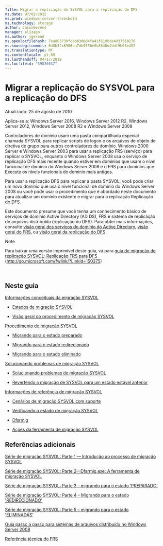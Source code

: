 ```yaml
---
Title: Migrar a replicação do SYSVOL para a replicação do DFS
ms.date: 07/02/2012
ms.prod: windows-server-threshold
ms.technology: storage
author: JasonGerend
manager: elizapo
ms.author: jgerend
ms.openlocfilehash: 7ea883730fcab83d064fa41f610bde4837510276
ms.sourcegitcommit: 0d0b32c8986ba7db9536e0b8648d4ddf9b03e452
ms.translationtype: MT
ms.contentlocale: pt-BR
ms.lasthandoff: 04/17/2019
ms.locfileid: "59836637"
---
```

# <a name="migrate-sysvol-replication-to-dfs-replication"></a>Migrar a replicação do SYSVOL para a replicação do DFS


Atualizado: 25 de agosto de 2010

Aplica-se a: Windows Server 2016, Windows Server 2012 R2, Windows Server 2012, Windows Server 2008 R2 e Windows Server 2008

Controladores de domínio usam uma pasta compartilhada especial chamada SYSVOL para replicar scripts de logon e os arquivos de objeto de diretiva de grupo para outros controladores de domínio. Windows 2000 Server e Windows Server 2003 para usar a replicação FRS (serviço) para replicar o SYSVOL, enquanto o Windows Server 2008 usa o serviço de replicação DFS mais recente quando estiver em domínios que usam o nível funcional de domínio do Windows Server 2008 e o FRS para domínios que Execute os níveis funcionais de domínio mais antigos.

Para usar a replicação DFS para replicar a pasta SYSVOL, você pode criar um novo domínio que usa o nível funcional de domínio do Windows Server 2008 ou você pode usar o procedimento que é abordado neste documento para atualizar um domínio existente e migrar para a replicação Replicação do DFS.

Este documento presume que você tenha um conhecimento básico de serviços de domínio Active Directory (AD DS), FRS e sistema de replicação de arquivos distribuído (replicação do DFS). Para obter mais informações, consulte [visão geral dos serviços do domínio do Active Directory](http://go.microsoft.com/fwlink/?linkid=147787), [visão geral do FRS](http://go.microsoft.com/fwlink/?linkid=121763), ou [visão geral da replicação do DFS](http://go.microsoft.com/fwlink/?linkid=121762)


> [!NOTE]
> Para baixar uma versão imprimível deste guia, vá para <a href="http://go.microsoft.com/fwlink/?linkid=150375">guia de migração de replicação SYSVOL: Replicação FRS para DFS</a> (http://go.microsoft.com/fwlink/?LinkId=150375)
<br>


## <a name="in-this-guide"></a>Neste guia

[Informações conceituais da migração SYSVOL](https://docs.microsoft.com/en-us/previous-versions/windows/it-pro/windows-server-2008-R2-and-2008/dd640170(v=ws.10))

  - [Estados de migração SYSVOL](https://docs.microsoft.com/en-us/previous-versions/windows/it-pro/windows-server-2008-R2-and-2008/dd641052(v=ws.10))  
      
  - [Visão geral do procedimento de migração SYSVOL](https://docs.microsoft.com/en-us/previous-versions/windows/it-pro/windows-server-2008-R2-and-2008/dd639809(v=ws.10))  
      

[Procedimento de migração SYSVOL](https://docs.microsoft.com/en-us/previous-versions/windows/it-pro/windows-server-2008-R2-and-2008/dd639860(v=ws.10))

  - [Migrando para o estado preparado](https://docs.microsoft.com/en-us/previous-versions/windows/it-pro/windows-server-2008-R2-and-2008/dd641193(v=ws.10))  
      
  - [Migrando para o estado redirecionado](https://docs.microsoft.com/en-us/previous-versions/windows/it-pro/windows-server-2008-R2-and-2008/dd641340(v=ws.10))  
      
  - [Migrando para o estado eliminado](https://docs.microsoft.com/en-us/previous-versions/windows/it-pro/windows-server-2008-R2-and-2008/dd640254(v=ws.10))  
      

[Solucionando problemas de migração SYSVOL](https://docs.microsoft.com/en-us/previous-versions/windows/it-pro/windows-server-2008-R2-and-2008/dd640395(v=ws.10))

  - [Solucionando problemas de migração SYSVOL](https://docs.microsoft.com/en-us/previous-versions/windows/it-pro/windows-server-2008-R2-and-2008/dd639976(v=ws.10))  
      
  - [Revertendo a migração de SYSVOL para um estado estável anterior](https://docs.microsoft.com/en-us/previous-versions/windows/it-pro/windows-server-2008-R2-and-2008/dd640509(v=ws.10))  
      

[Informações de referência de migração SYSVOL](https://docs.microsoft.com/en-us/previous-versions/windows/it-pro/windows-server-2008-R2-and-2008/dd640293(v=ws.10))

  - [Cenários de migração SYSVOL com suporte](https://docs.microsoft.com/en-us/previous-versions/windows/it-pro/windows-server-2008-R2-and-2008/dd639854(v=ws.10))  
      
  - [Verificando o estado de migração SYSVOL](https://docs.microsoft.com/en-us/previous-versions/windows/it-pro/windows-server-2008-R2-and-2008/dd639789(v=ws.10))  
      
  - [Dfsrmig](https://docs.microsoft.com/en-us/previous-versions/windows/it-pro/windows-server-2008-R2-and-2008/dd641227(v=ws.10))  
      
  - [Ações da ferramenta de migração SYSVOL](https://docs.microsoft.com/en-us/previous-versions/windows/it-pro/windows-server-2008-R2-and-2008/dd639712(v=ws.10))  
      

## <a name="additional-references"></a>Referências adicionais

[Série de migração SYSVOL: Parte 1 — Introdução ao processo de migração SYSVOL](http://go.microsoft.com/fwlink/?linkid=121756)

[Série de migração SYSVOL: Parte 2—Dfsrmig.exe: A ferramenta de migração SYSVOL](http://go.microsoft.com/fwlink/?linkid=121757)

[Série de migração SYSVOL: Parte 3 – migrando para o estado 'PREPARADO'](http://go.microsoft.com/fwlink/?linkid=121758)

[Série de migração SYSVOL: Parte 4 – Migrando para o estado 'REDIRECIONADO'](http://go.microsoft.com/fwlink/?linkid=121759)

[Série de migração SYSVOL: Parte 5 – migrando para o estado 'ELIMINADAS'](http://go.microsoft.com/fwlink/?linkid=121760)

[Guia passo a passo para sistemas de arquivos distribuído no Windows Server 2008](http://go.microsoft.com/fwlink/?linkid=85231)

[Referência técnica do FRS](http://go.microsoft.com/fwlink/?linkid=121764)

